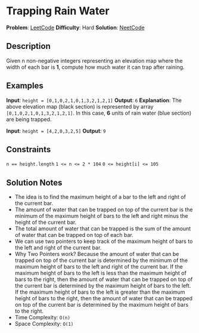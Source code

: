 # Trapping Rain Water

__Problem__: [LeetCode](https://leetcode.com/problems/trapping-rain-water/)
__Difficulty__: Hard
__Solution__: [NeetCode](https://www.youtube.com/watch?v=ZI2z5pq0TqA&t=615s&ab_channel=NeetCode)

## Description

Given n non-negative integers representing an elevation map where the width of each bar is __1__, compute how much water it can trap after raining.

## Examples

__Input__: `height = [0,1,0,2,1,0,1,3,2,1,2,1]`
__Output__: `6`
__Explanation__: The above elevation map (black section) is represented by array `[0,1,0,2,1,0,1,3,2,1,2,1]`. In this case, __6__ units of rain water (blue section) are being trapped.

__Input__: `height = [4,2,0,3,2,5]`
__Output__: `9`

## Constraints

`n == height.length`
`1 <= n <= 2 * 104`
`0 <= height[i] <= 105`

## Solution Notes

- The idea is to find the maximum height of a bar to the left and right of the current bar.
- The amount of water that can be trapped on top of the current bar is the minimum of the maximum height of bars to the left and right minus the height of the current bar.
- The total amount of water that can be trapped is the sum of the amount of water that can be trapped on top of each bar.
- We can use two pointers to keep track of the maximum height of bars to the left and right of the current bar.
- Why Two Pointers work? Because the amount of water that can be trapped on top of the current bar is determined by the minimum of the maximum height of bars to the left and right of the current bar. If the maximum height of bars to the left is less than the maximum height of bars to the right, then the amount of water that can be trapped on top of the current bar is determined by the maximum height of bars to the left. If the maximum height of bars to the left is greater than the maximum height of bars to the right, then the amount of water that can be trapped on top of the current bar is determined by the maximum height of bars to the right.
- Time Complexity: `O(n)`
- Space Complexity: `O(1)`
